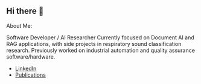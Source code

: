 ## Hi there 👋

About Me:

Software Developer / AI Researcher
Currently focused on Document AI and RAG applications, with side projects in respiratory sound classification research.
Previously worked on industrial automation and quality assurance software/hardware.

- [LinkedIn](https://www.linkedin.com/in/miikatoikkanen/)
- [Publications](https://scholar.google.com/citations?hl=en&user=5Tx9iT0AAAAJ)

<!--
**miikatoi/miikatoi** is a ✨ _special_ ✨ repository because its `README.md` (this file) appears on your GitHub profile.

Here are some ideas to get you started:

- 🔭 I’m currently working on ...
- 🌱 I’m currently learning ...
- 👯 I’m looking to collaborate on ...
- 🤔 I’m looking for help with ...
- 💬 Ask me about ...
- 📫 How to reach me: ...
- 😄 Pronouns: ...
- ⚡ Fun fact: ...
-->
